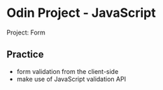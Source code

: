 # Odin Project - JavaScript  
Project: Form

## Practice  
* form validation from the client-side
* make use of JavaScript validation API